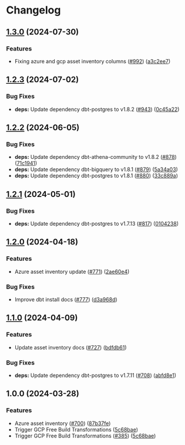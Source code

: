 # Changelog

## [1.3.0](https://github.com/cloudquery/policies-premium/compare/transformation-azure-asset-inventory-free-v1.2.3...transformation-azure-asset-inventory-free-v1.3.0) (2024-07-30)


### Features

* Fixing azure and gcp asset inventory columns ([#992](https://github.com/cloudquery/policies-premium/issues/992)) ([a3c2ee7](https://github.com/cloudquery/policies-premium/commit/a3c2ee70e6fd1af903fb0c06adf66c6f23b2e155))

## [1.2.3](https://github.com/cloudquery/policies-premium/compare/transformation-azure-asset-inventory-free-v1.2.2...transformation-azure-asset-inventory-free-v1.2.3) (2024-07-02)


### Bug Fixes

* **deps:** Update dependency dbt-postgres to v1.8.2 ([#943](https://github.com/cloudquery/policies-premium/issues/943)) ([0c45a22](https://github.com/cloudquery/policies-premium/commit/0c45a226f6acdbd7ea070333b90bd2545b1af5c0))

## [1.2.2](https://github.com/cloudquery/policies-premium/compare/transformation-azure-asset-inventory-free-v1.2.1...transformation-azure-asset-inventory-free-v1.2.2) (2024-06-05)


### Bug Fixes

* **deps:** Update dependency dbt-athena-community to v1.8.2 ([#878](https://github.com/cloudquery/policies-premium/issues/878)) ([71c1941](https://github.com/cloudquery/policies-premium/commit/71c1941478e75175e23f86e5374540da7b25ddb1))
* **deps:** Update dependency dbt-bigquery to v1.8.1 ([#879](https://github.com/cloudquery/policies-premium/issues/879)) ([5a34a03](https://github.com/cloudquery/policies-premium/commit/5a34a03ed88958be63d4899fe8c477744e9524f7))
* **deps:** Update dependency dbt-postgres to v1.8.1 ([#880](https://github.com/cloudquery/policies-premium/issues/880)) ([33c889a](https://github.com/cloudquery/policies-premium/commit/33c889a21fea65f4a13ce4ce3bcfc6e23664de3a))

## [1.2.1](https://github.com/cloudquery/policies-premium/compare/transformation-azure-asset-inventory-free-v1.2.0...transformation-azure-asset-inventory-free-v1.2.1) (2024-05-01)


### Bug Fixes

* **deps:** Update dependency dbt-postgres to v1.7.13 ([#817](https://github.com/cloudquery/policies-premium/issues/817)) ([0104238](https://github.com/cloudquery/policies-premium/commit/01042382c48b21a1bcd0f1189a29137dcbd55fb6))

## [1.2.0](https://github.com/cloudquery/policies-premium/compare/transformation-azure-asset-inventory-free-v1.1.0...transformation-azure-asset-inventory-free-v1.2.0) (2024-04-18)


### Features

* Azure asset inventory update ([#771](https://github.com/cloudquery/policies-premium/issues/771)) ([2ae60e4](https://github.com/cloudquery/policies-premium/commit/2ae60e4d921ccebca61ed6dff754fd8aaab6b704))


### Bug Fixes

* Improve dbt install docs ([#777](https://github.com/cloudquery/policies-premium/issues/777)) ([d3a968d](https://github.com/cloudquery/policies-premium/commit/d3a968d6b055b29b6c7596483e0bfbb110f1bccf))

## [1.1.0](https://github.com/cloudquery/policies-premium/compare/transformation-azure-asset-inventory-free-v1.0.0...transformation-azure-asset-inventory-free-v1.1.0) (2024-04-09)


### Features

* Update asset inventory docs ([#727](https://github.com/cloudquery/policies-premium/issues/727)) ([bdfdb61](https://github.com/cloudquery/policies-premium/commit/bdfdb6143651b1772932cc5b78520702bc51e8dd))


### Bug Fixes

* **deps:** Update dependency dbt-postgres to v1.7.11 ([#708](https://github.com/cloudquery/policies-premium/issues/708)) ([abfd8e1](https://github.com/cloudquery/policies-premium/commit/abfd8e1a070537c01d703e8dafa29bad919c05f6))

## 1.0.0 (2024-03-28)


### Features

* Azure asset inventory ([#700](https://github.com/cloudquery/policies-premium/issues/700)) ([87b37fe](https://github.com/cloudquery/policies-premium/commit/87b37feda80f4daa560b9d477a5bbe933928c0f1))
* Trigger GCP Free Build Transformations ([5c68bae](https://github.com/cloudquery/policies-premium/commit/5c68bae0f30e4e57db5774300488d4b6ddd42c3b))
* Trigger GCP Free Build Transformations ([#385](https://github.com/cloudquery/policies-premium/issues/385)) ([5c68bae](https://github.com/cloudquery/policies-premium/commit/5c68bae0f30e4e57db5774300488d4b6ddd42c3b))
